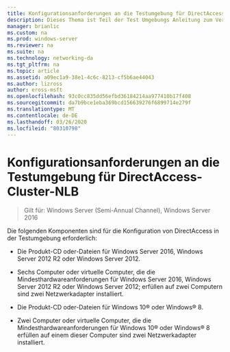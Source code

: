 ```yaml
---
title: Konfigurationsanforderungen an die Testumgebung für DirectAccess-Cluster-NLB
description: Dieses Thema ist Teil der Test Umgebungs Anleitung zum Veranschaulichen von DirectAccess in einem Cluster mit Windows NLB für Windows Server 2016.
manager: brianlic
ms.custom: na
ms.prod: windows-server
ms.reviewer: na
ms.suite: na
ms.technology: networking-da
ms.tgt_pltfrm: na
ms.topic: article
ms.assetid: a09ec1a9-38e1-4c6c-8213-cf5b6ae44043
ms.author: lizross
author: eross-msft
ms.openlocfilehash: 93c0cc835dd56efbd36184214aa977410b17f408
ms.sourcegitcommit: da7b9bce1eba369bcd156639276f6899714e279f
ms.translationtype: MT
ms.contentlocale: de-DE
ms.lasthandoff: 03/26/2020
ms.locfileid: "80310798"
---
```

# <a name="directaccess-cluster-nlb-test-lab-configuration-requirements"></a>Konfigurationsanforderungen an die Testumgebung für DirectAccess-Cluster-NLB

>Gilt für: Windows Server (Semi-Annual Channel), Windows Server 2016

Die folgenden Komponenten sind für die Konfiguration von DirectAccess in der Testumgebung erforderlich:  
  
-   Die Produkt-CD oder-Dateien für Windows Server 2016, Windows Server 2012 R2 oder Windows Server 2012.  
  
-   Sechs Computer oder virtuelle Computer, die die Mindesthardwareanforderungen für Windows Server 2016, Windows Server 2012 R2 oder Windows Server 2012; erfüllen auf zwei Computern sind zwei Netzwerkadapter installiert.  
  
-   Die Produkt-CD oder-Dateien für Windows 10&reg; oder Windows&reg; 8.  
  
-   Zwei Computer oder virtuelle Computer, die die Mindesthardwareanforderungen für Windows 10&reg; oder Windows&reg; 8 erfüllen auf einem dieser Computer sind zwei Netzwerkadapter installiert.